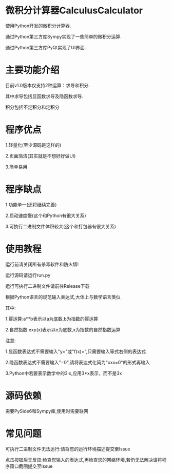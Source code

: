 # 微积分计算器CalculusCalculator
使用Python开发的微积分计算器.

通过Python第三方库Sympy实现了一些简单的微积分运算.

通过Python第三方库PyQt实现了UI界面.

# 主要功能介绍
目前v1.0版本仅支持2种运算：求导和积分.

其中求导包括显函数求导及隐函数求导.

积分包括不定积分和定积分

# 程序优点
1.轻量化(至少源码是这样的)

2.页面简洁(其实就是不想好好做UI)

3.简单易用

# 程序缺点
1.功能单一(还将继续完善)

2.启动速度慢(这个和Python有很大关系)

3.可执行二进制文件体积较大(这个和打包器有很大关系)

# 使用教程
运行前请关闭所有杀毒软件和防火墙!

运行源码请运行run.py

运行可执行二进制文件请前往Release下载

根据Python语言的规范输入表达式,大体上与数学语言类似

其中:

1.幂运算:a**b表示以a为底数,b为指数的幂运算

2.自然指数:exp(x)表示以e为底数,x为指数的自然指数运算

注意:

1.显函数表达式不需要输入"y="或"f(x)=",只需要输入等式右侧的表达式

2.隐函数表达式不需要输入"=0",请将表达式化简为"xxx=0"的形式再输入

3.Python中若要表示数学中的3·x,应用3*x表示，而不是3x

# 源码依赖
需要PySide6和Sympy库,使用时需要联网

# 常见问题
可执行二进制文件无法运行:请将您的运行环境描述提交至Issue

点击按钮后无反应:检查您输入的表达式,再检查您的网络环境,若仍无法解决请将程序窗口截图提交至Issue
